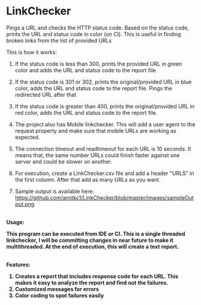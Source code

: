 # LinkChecker
Pings a URL and checks the HTTP status code. Based on the status code, prints the URL and status code in color (on CI). This is useful in finding broken links from the list of provided URLs

This is how it works:

1. If the status code is less than 300, prints the provided URL in green color and adds the URL and status code to
   the report file.
   
2. If the status code is 301 or 302, prints the original/provided URL in blue color, adds the URL and status code 
   to the report file. Pings the redirected URL after that
   
3. If the status code is greater than 400, prints the original/provided URL in red color, adds the URL and status 
   code to the report file.

4. The project also has Mobile linkchecker. This will add a user agent to the request property and make sure that 
   mobile URLs are working as expected.

5. The connection timeout and readtimeout for each URL is 10 seconds. It means that, the same number URLs could 
   finish faster against one server and could be slower on another.

6. For execution, create a LinkChecker.csv file and add a header "URLS" in the first column. After that add as many 
   URLs as you want.

7. Sample output is available here: https://github.com/amitkc1/LinkChecker/blob/master/images/sampleOutput.png

<br><strong>Usage:<strong/><br/>

This program can be executed from IDE or CI. This is a single threaded linkchecker, I will be committing changes in near future to make it multithreaded. At the end of execution, this will create a text report.

<br><strong>Features:</strong><br/>
1. Creates a report that includes response code for each URL. This makes it easy to analyze the report and find out     the failures. <br/>
2. Customized messages for errors<br/>
3. Color coding to spot failures easily<br/>
